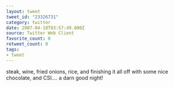 ```yaml
---
layout: tweet
tweet_id: "23326731"
category: twitter
date: 2007-04-10T03:57:49.000Z
source: Twitter Web Client
favorite_count: 0
retweet_count: 0
tags:
- tweet
---
```


steak, wine, fried onions, rice, and finishing it all off with some nice chocolate, and CSI.... a darn good night!
